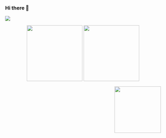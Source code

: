 ### Hi there 👋

<!--
**rocoide/rocoide** is a ✨ _special_ ✨ repository because its `README.md` (this file) appears on your GitHub profile.

Here are some ideas to get you started:

- 🔭 I’m currently working on ...
- 🌱 I’m currently learning ...
- 👯 I’m looking to collaborate on ...
- 🤔 I’m looking for help with ...
- 💬 Ask me about ...
- 📫 How to reach me: ...
- 😄 Pronouns: ...
- ⚡ Fun fact: ...
-->


[![](https://visitcount.itsvg.in/api?id=v4leng&icon=8&color=12)](https://visitcount.itsvg.in)

<!--### ⚙️ &nbsp;GitHub Analytics -->
<p align="center">
  <img height="180em" src="https://github-readme-stats-eight-theta.vercel.app/api?username=rocoide&show_icons=true&theme=algolia&include_all_commits=true&count_private=true"/>
  <img height="180em" src="https://github-readme-stats-eight-theta.vercel.app/api/top-langs/?username=rocoide&layout=compact&langs_count=8&theme=algolia"/>
</p>


<img align="right" height="150" src="https://media.giphy.com/media/rFfmUWVMOyKVG/giphy.gif"  />

